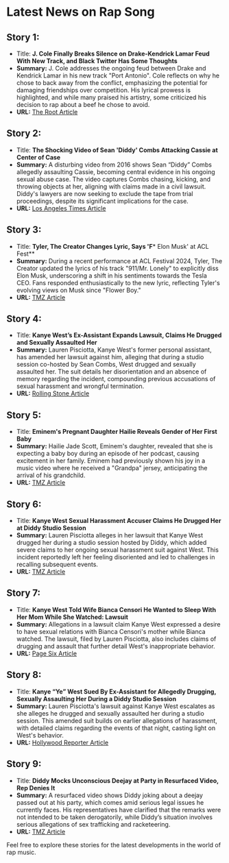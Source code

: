 # Latest News on Rap Song

## Story 1:
- Title: **J. Cole Finally Breaks Silence on Drake-Kendrick Lamar Feud With New Track, and Black Twitter Has Some Thoughts**
- **Summary:** J. Cole addresses the ongoing feud between Drake and Kendrick Lamar in his new track "Port Antonio". Cole reflects on why he chose to back away from the conflict, emphasizing the potential for damaging friendships over competition. His lyrical prowess is highlighted, and while many praised his artistry, some criticized his decision to rap about a beef he chose to avoid.
- **URL:** [The Root Article](https://www.theroot.com/j-cole-finally-breaks-silence-on-drake-kendrick-lamar-1851669717?utm_source=twitter&utm_medium=SocialMarketing&utm_campaign=dlvrit&utm_content=theroot)

## Story 2:
- Title: **The Shocking Video of Sean 'Diddy' Combs Attacking Cassie at Center of Case**
- **Summary:** A disturbing video from 2016 shows Sean “Diddy” Combs allegedly assaulting Cassie, becoming central evidence in his ongoing sexual abuse case. The video captures Combs chasing, kicking, and throwing objects at her, aligning with claims made in a civil lawsuit. Diddy's lawyers are now seeking to exclude the tape from trial proceedings, despite its significant implications for the case.
- **URL:** [Los Angeles Times Article](https://www.latimes.com/entertainment-arts/music/story/2024-10-12/why-the-shocking-tape-showing-sean-diddy-combs-attacking-casey-has-become-such-a-battle-in-his-sex-abuse-case)

## Story 3:
- Title: **Tyler, The Creator Changes Lyric, Says 'F*** Elon Musk' at ACL Fest**
- **Summary:** During a recent performance at ACL Festival 2024, Tyler, The Creator updated the lyrics of his track "911/Mr. Lonely" to explicitly diss Elon Musk, underscoring a shift in his sentiments towards the Tesla CEO. Fans responded enthusiastically to the new lyric, reflecting Tyler's evolving views on Musk since "Flower Boy."
- **URL:** [TMZ Article](https://www.tmz.com/2024/10/09/tyler-the-creator-changes-lyric-acl-fest-elon-musk/)

## Story 4:
- Title: **Kanye West’s Ex-Assistant Expands Lawsuit, Claims He Drugged and Sexually Assaulted Her**
- **Summary:** Lauren Pisciotta, Kanye West's former personal assistant, has amended her lawsuit against him, alleging that during a studio session co-hosted by Sean Combs, West drugged and sexually assaulted her. The suit details her disorientation and an absence of memory regarding the incident, compounding previous accusations of sexual harassment and wrongful termination.
- **URL:** [Rolling Stone Article](https://www.rollingstone.com/music/music-news/kanye-west-assistant-lawsuit-drugged-sexual-assault-1235132760/)

## Story 5:
- Title: **Eminem's Pregnant Daughter Hailie Reveals Gender of Her First Baby**
- **Summary:** Hailie Jade Scott, Eminem's daughter, revealed that she is expecting a baby boy during an episode of her podcast, causing excitement in her family. Eminem had previously shown his joy in a music video where he received a "Grandpa" jersey, anticipating the arrival of his grandchild.
- **URL:** [TMZ Article](https://www.tmz.com/2024/10/11/eminem-pregnant-daughter-hailie-gender-reveal/)

## Story 6:
- Title: **Kanye West Sexual Harassment Accuser Claims He Drugged Her at Diddy Studio Session**
- **Summary:** Lauren Pisciotta alleges in her lawsuit that Kanye West drugged her during a studio session hosted by Diddy, which added severe claims to her ongoing sexual harassment suit against West. This incident reportedly left her feeling disoriented and led to challenges in recalling subsequent events.
- **URL:** [TMZ Article](https://www.tmz.com/2024/10/12/kanye-west-sexual-assault-accuser-diddy-drug-her-lauren-pisciotta/)

## Story 7:
- Title: **Kanye West Told Wife Bianca Censori He Wanted to Sleep With Her Mom While She Watched: Lawsuit**
- **Summary:** Allegations in a lawsuit claim Kanye West expressed a desire to have sexual relations with Bianca Censori's mother while Bianca watched. The lawsuit, filed by Lauren Pisciotta, also includes claims of drugging and assault that further detail West's inappropriate behavior.
- **URL:** [Page Six Article](https://pagesix.com/2024/10/13/celebrity-news/kanye-west-told-bianca-censori-he-wanted-to-sleep-with-her-mom-while-she-watched-lawsuit/)

## Story 8:
- Title: **Kanye “Ye” West Sued By Ex-Assistant for Allegedly Drugging, Sexually Assaulting Her During a Diddy Studio Session**
- **Summary:** Lauren Pisciotta's lawsuit against Kanye West escalates as she alleges he drugged and sexually assaulted her during a studio session. This amended suit builds on earlier allegations of harassment, with detailed claims regarding the events of that night, casting light on West's behavior.
- **URL:** [Hollywood Reporter Article](https://www.hollywoodreporter.com/news/general-news/kanye-west-sued-by-ex-assistant-allegedly-drugging-sexually-assaulting-1236030861/)

## Story 9:
- Title: **Diddy Mocks Unconscious Deejay at Party in Resurfaced Video, Rep Denies It**
- **Summary:** A resurfaced video shows Diddy joking about a deejay passed out at his party, which comes amid serious legal issues he currently faces. His representatives have clarified that the remarks were not intended to be taken derogatorily, while Diddy’s situation involves serious allegations of sex trafficking and racketeering.
- **URL:** [TMZ Article](https://www.tmz.com/2024/10/08/diddy-mocks-unconscious-dj-resurfaced-video/)

Feel free to explore these stories for the latest developments in the world of rap music.
